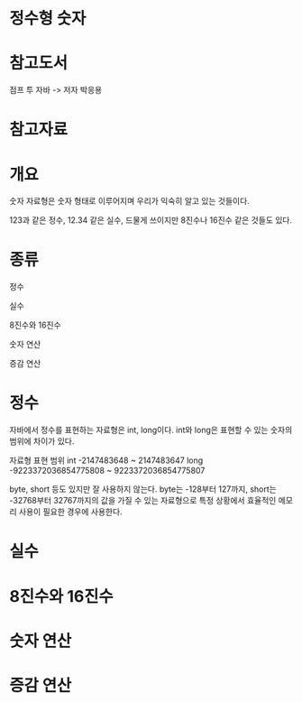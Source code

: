 정수형 숫자
====

참고도서
====

점프 투 자바 -> 저자  박응용

참고자료
====

개요
====

숫자 자료형은 숫자 형태로 이루어지며 우리가 익숙히 알고 있는 것들이다. 

123과 같은 정수, 12.34 같은 실수, 드물게 쓰이지만 8진수나 16진수 같은 것들도 있다.

종류
====

정수

실수

8진수와 16진수

숫자 연산

증감 연산

정수
===

자바에서 정수를 표현하는 자료형은 int, long이다. int와 long은 표현할 수 있는 숫자의 범위에 차이가 있다.

자료형	표현 범위
int	-2147483648 ~ 2147483647
long	-9223372036854775808 ~ 9223372036854775807

byte, short 등도 있지만 잘 사용하지 않는다. byte는 -128부터 127까지, short는 -32768부터 32767까지의 값을 가질 수 있는 자료형으로 특정 상황에서 효율적인 메모리 사용이 필요한 경우에 사용한다.

실수
===

8진수와 16진수
===

숫자 연산
===

증감 연산
===
